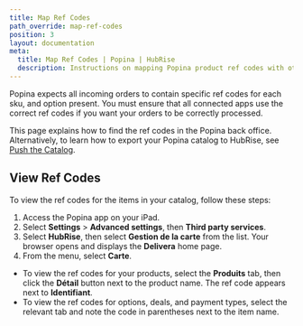 ```yaml
---
title: Map Ref Codes
path_override: map-ref-codes
position: 3
layout: documentation
meta:
  title: Map Ref Codes | Popina | HubRise
  description: Instructions on mapping Popina product ref codes with other apps after connecting your EPOS with HubRise. Connect apps and synchronise your data.
---
```


Popina expects all incoming orders to contain specific ref codes for each sku, and option present.
You must ensure that all connected apps use the correct ref codes if you want your orders to be correctly processed.

This page explains how to find the ref codes in the Popina back office.
Alternatively, to learn how to export your Popina catalog to HubRise, see [Push the Catalog](/apps/popina/push-catalog).

## View Ref Codes

To view the ref codes for the items in your catalog, follow these steps:

1. Access the Popina app on your iPad.
2. Select **Settings** > **Advanced settings**, then **Third party services**.
3. Select **HubRise**, then select **Gestion de la carte** from the list. Your browser opens and displays the **Delivera** home page.
4. From the menu, select **Carte**.

- To view the ref codes for your products, select the **Produits** tab, then click the **Détail** button next to the product name.
  The ref code appears next to **Identifiant**.
- To view the ref codes for options, deals, and payment types, select the relevant tab and note the code in parentheses next to the item name.